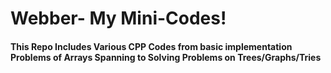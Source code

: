 # Webber- My Mini-Codes!
#### This Repo Includes Various CPP Codes from basic implementation Problems of Arrays Spanning to Solving Problems on Trees/Graphs/Tries
